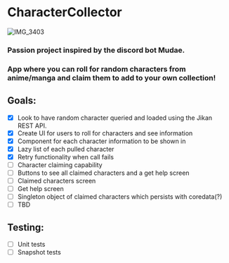 # CharacterCollector
![IMG_3403](https://user-images.githubusercontent.com/14980137/197329867-9592db26-ac48-48cf-baaa-3898a567eddf.PNG)

### Passion project inspired by the discord bot Mudae.
### App where you can roll for random characters from anime/manga and claim them to add to your own collection!

## Goals: 
- [x] Look to have random character queried and loaded using the Jikan REST API.
- [x] Create UI for users to roll for characters and see information
- [x] Component for each character information to be shown in
- [x] Lazy list of each pulled character
- [x] Retry functionality when call fails
- [ ] Character claiming capability
- [ ] Buttons to see all claimed characters and a get help screen
- [ ] Claimed characters screen
- [ ] Get help screen
- [ ] Singleton object of claimed characters which persists with coredata(?)
- [ ] TBD

## Testing:
- [ ] Unit tests
- [ ] Snapshot tests
